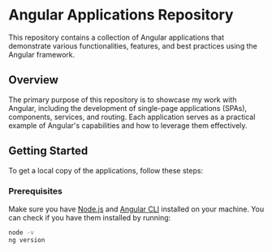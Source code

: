 # Angular Applications Repository

This repository contains a collection of Angular applications that demonstrate various functionalities, features, and best practices using the Angular framework.

## Overview

The primary purpose of this repository is to showcase my work with Angular, including the development of single-page applications (SPAs), components, services, and routing. Each application serves as a practical example of Angular's capabilities and how to leverage them effectively.


## Getting Started

To get a local copy of the applications, follow these steps:

### Prerequisites

Make sure you have [Node.js](https://nodejs.org/) and [Angular CLI](https://angular.io/cli) installed on your machine. You can check if you have them installed by running:

```bash
node -v
ng version
